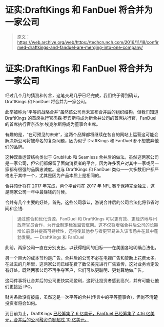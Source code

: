 # 证实:DraftKings 和 FanDuel 将合并为一家公司

> 原文：<https://web.archive.org/web/https://techcrunch.com/2016/11/18/confirmed-draftkings-and-fanduel-are-merging-into-one-company/>

# 证实:DraftKings 和 FanDuel 将合并为一家公司

经过几个月的猜测和传言，这笔交易几乎已经完成，我们终于得到确认，DraftKings 和 FanDuel 将合并为一家公司。

此举被称为“平等的战略合并”虽然该公司尚未宣布合并后的组织结构，但我们知道 DraftKings 的首席执行官杰森·罗宾斯将成为新合并公司的首席执行官，FanDuel 的首席执行官奈杰尔·埃克尔斯将成为董事会主席。

有趣的是，“在可预见的未来”，这两个品牌都将继续在各自的网站上运营这可能会解决新公司将被命名的复杂问题，因为似乎 DraftKings 和 FanDuel 都不想放弃他们的品牌。

这种双重运营结构类似于 GrubHub 和 Seamless 合并后的做法。虽然这两家公司是一家公司，但它们都保留了面向消费者的平台，因为许多客户对其中一家或另一家都有很强的品牌忠诚度。这与 DraftKings 和 FanDuel 类似——大多数用户都严格忠于其中一个，尤其是因为产品本质上是相同的。

合并预计将在 2017 年完成，两个平台将在 2017 年 NFL 赛季保持完全独立，这是两家公司一年中最赚钱的时候。

合并有几个主要的好处。首先，这些公司承认，游说合并后的公司合法化将节省时间和金钱:

> 通过整合和优化资源，FanDuel 和 DraftKings 可以更有效、更经济地与州政府官员合作，为行业制定标准监管框架。这不仅将增强合并后公司的长期增长前景并提高可持续性，还将使其他参与者更容易进入该市场并在其中蓬勃发展。— DraftKings 和 FanDuel

此前，两家公司一直在分别支出，以获得相同的目标——在美国各地明确合法化。

另一个巨大的成本节约是广告。合并后的公司不必在电视广告和赞助上花费太多。在过去的几年里，这两家公司已经花费了数亿美元进行广告宣传，这对业务肯定没有好处。既然两家公司不再争夺客户，它们可以更聪明、更划算地做广告。

这两件事将让合并后的公司更快实现盈利，这将让投资者感到高兴，并有可能让他们更接近 IPO。

财务条款没有披露，虽然这是一次平等的合并(传言中的平等董事会)，但尚不清楚投资者将会如何。

到目前为止，DraftKings [已经筹集了 6 亿美元，FanDuel 已经筹集了 4.16 亿美元，合并后的公司融资总额超过 10 亿美元。](https://web.archive.org/web/20230228033710/https://www.crunchbase.com/organization/draftkings)